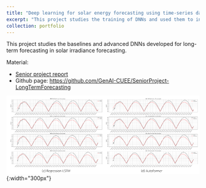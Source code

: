 ```yaml
---
title: "Deep learning for solar energy forecasting using time-series data"
excerpt: "This project studies the training of DNNs and used them to infer solar irradiance from a CUEE Dataset. <br/><img src='/images/portfolio-y2023-tanan.png'>"
collection: portfolio
---
```


This project studies the baselines and advanced DNNs developed for long-term forecasting in solar irradiance forecasting. 

Material:
- [Senior project report](https://drive.google.com/file/d/12Ymq_RUfx6PuU24alkB63ZFYjn7aUboa/view?usp=sharing) 
- Github page: https://github.com/GenAI-CUEE/SeniorProject-LongTermForecasting

![Y2023-Tanan](/images/portfolio-y2023-tanan.png){:width="300px"} 